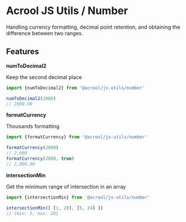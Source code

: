 # Acrool JS Utils / Number

<p>
    Handling currency formatting, decimal point retention, and obtaining the difference between two ranges.
</p>



## Features

**numToDecimal2**

Keep the second decimal place

```ts
import {numToDecimal2} from '@acrool/js-utils/number'

numToDecimal2(2000)
// 2000.00
```

**formatCurrency**

Thousands formatting

```ts
import {formatCurrency} from '@acrool/js-utils/number'

formatCurrency(2000)
// 2,000
formatCurrency(2000, true)
// 2,000.00
```

**intersectionMin**

Get the minimum range of intersection in an array

```ts
import {intersectionMin} from '@acrool/js-utils/number'

intersectionMin([ [1, 20], [5, 24] ])
// {min: 5, max: 20}
```
